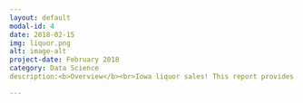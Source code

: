 ```yaml
---
layout: default
modal-id: 4
date: 2018-02-15
img: liquor.png
alt: image-alt
project-date: February 2018
category: Data Science
description:<b>Overview</b><br>Iowa liquor sales! This report provides an analysis of transactional data and demographic data to predict total sales by liquor stores in Iowa. The goal was to use this info to make locational recommendations for building new liquor stores in Iowa. I combined liquor data with demographic data to test if demographic data could predict total store sales. For this study, I used linear regression to model sales because I wanted to infer about the relations between my variables and my target. In this instance, I want to find the optimal demographic measures and then locate the areas with the best combinations of these features.

---
```

